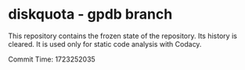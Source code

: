 # diskquota - gpdb branch

This repository contains the frozen state of the repository.
Its history is cleared. It is used only for static code
analysis with Codacy.

Commit Time: 1723252035